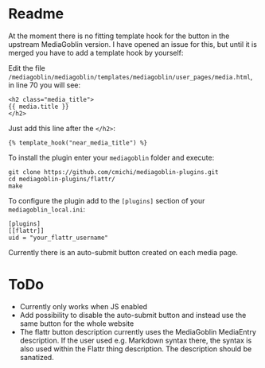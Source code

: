 # Readme

At the moment there is no fitting template hook for the button
in the upstream MediaGoblin version. I have opened an issue for
this, but until it is merged you have to add a template hook 
by yourself:

Edit the file `/mediagoblin/mediagoblin/templates/mediagoblin/user_pages/media.html`,
in line 70 you will see:

	<h2 class="media_title">
	{{ media.title }}
	</h2>

Just add this line after the `</h2>`:

	{% template_hook("near_media_title") %}

To install the plugin enter your `mediagoblin` folder and execute:

	git clone https://github.com/cmichi/mediagoblin-plugins.git
	cd mediagoblin-plugins/flattr/
	make

To configure the plugin add to the `[plugins]` section of your
`mediagoblin_local.ini`:

	[plugins]
	[[flattr]]
	uid = "your_flattr_username"

Currently there is an auto-submit button created on each media 
page.

# ToDo

 * Currently only works when JS enabled
 * Add possibility to disable the auto-submit button and instead
   use the same button for the whole website
 * The flattr button description currently uses the MediaGoblin
   MediaEntry description. If the user used e.g. Markdown syntax
   there, the syntax is also used within the Flattr thing description.
   The description should be sanatized.
